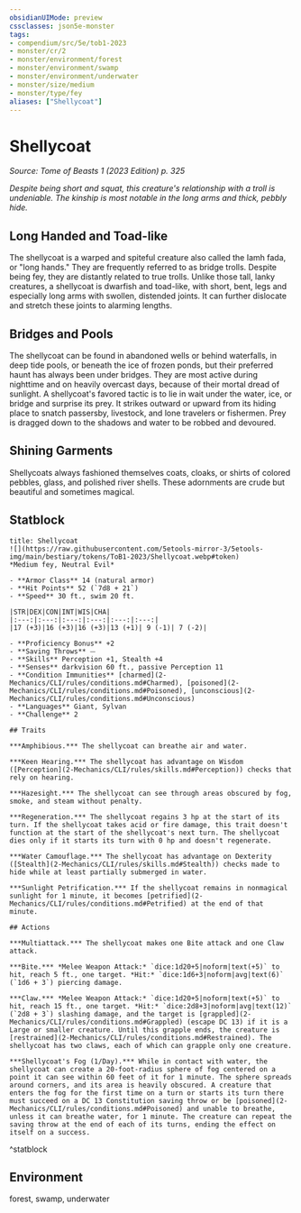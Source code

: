 ```yaml
---
obsidianUIMode: preview
cssclasses: json5e-monster
tags:
- compendium/src/5e/tob1-2023
- monster/cr/2
- monster/environment/forest
- monster/environment/swamp
- monster/environment/underwater
- monster/size/medium
- monster/type/fey
aliases: ["Shellycoat"]
---
```

# Shellycoat
*Source: Tome of Beasts 1 (2023 Edition) p. 325*  

*Despite being short and squat, this creature's relationship with a troll is undeniable. The kinship is most notable in the long arms and thick, pebbly hide.*

## Long Handed and Toad-like

The shellycoat is a warped and spiteful creature also called the Iamh fada, or "long hands." They are frequently referred to as bridge trolls. Despite being fey, they are distantly related to true trolls. Unlike those tall, lanky creatures, a shellycoat is dwarfish and toad-like, with short, bent, legs and especially long arms with swollen, distended joints. It can further dislocate and stretch these joints to alarming lengths.

## Bridges and Pools

The shellycoat can be found in abandoned wells or behind waterfalls, in deep tide pools, or beneath the ice of frozen ponds, but their preferred haunt has always been under bridges. They are most active during nighttime and on heavily overcast days, because of their mortal dread of sunlight. A shellycoat's favored tactic is to lie in wait under the water, ice, or bridge and surprise its prey. It strikes outward or upward from its hiding place to snatch passersby, livestock, and lone travelers or fishermen. Prey is dragged down to the shadows and water to be robbed and devoured.

## Shining Garments

Shellycoats always fashioned themselves coats, cloaks, or shirts of colored pebbles, glass, and polished river shells. These adornments are crude but beautiful and sometimes magical.

## Statblock

```ad-statblock
title: Shellycoat
![](https://raw.githubusercontent.com/5etools-mirror-3/5etools-img/main/bestiary/tokens/ToB1-2023/Shellycoat.webp#token)
*Medium fey, Neutral Evil*

- **Armor Class** 14 (natural armor)
- **Hit Points** 52 (`7d8 + 21`)
- **Speed** 30 ft., swim 20 ft.

|STR|DEX|CON|INT|WIS|CHA|
|:---:|:---:|:---:|:---:|:---:|:---:|
|17 (+3)|16 (+3)|16 (+3)|13 (+1)| 9 (-1)| 7 (-2)|

- **Proficiency Bonus** +2
- **Saving Throws** ⏤
- **Skills** Perception +1, Stealth +4
- **Senses** darkvision 60 ft., passive Perception 11
- **Condition Immunities** [charmed](2-Mechanics/CLI/rules/conditions.md#Charmed), [poisoned](2-Mechanics/CLI/rules/conditions.md#Poisoned), [unconscious](2-Mechanics/CLI/rules/conditions.md#Unconscious)
- **Languages** Giant, Sylvan
- **Challenge** 2

## Traits

***Amphibious.*** The shellycoat can breathe air and water.

***Keen Hearing.*** The shellycoat has advantage on Wisdom ([Perception](2-Mechanics/CLI/rules/skills.md#Perception)) checks that rely on hearing.

***Hazesight.*** The shellycoat can see through areas obscured by fog, smoke, and steam without penalty.

***Regeneration.*** The shellycoat regains 3 hp at the start of its turn. If the shellycoat takes acid or fire damage, this trait doesn't function at the start of the shellycoat's next turn. The shellycoat dies only if it starts its turn with 0 hp and doesn't regenerate.

***Water Camouflage.*** The shellycoat has advantage on Dexterity ([Stealth](2-Mechanics/CLI/rules/skills.md#Stealth)) checks made to hide while at least partially submerged in water.

***Sunlight Petrification.*** If the shellycoat remains in nonmagical sunlight for 1 minute, it becomes [petrified](2-Mechanics/CLI/rules/conditions.md#Petrified) at the end of that minute.

## Actions

***Multiattack.*** The shellycoat makes one Bite attack and one Claw attack.

***Bite.*** *Melee Weapon Attack:* `dice:1d20+5|noform|text(+5)` to hit, reach 5 ft., one target. *Hit:* `dice:1d6+3|noform|avg|text(6)` (`1d6 + 3`) piercing damage.

***Claw.*** *Melee Weapon Attack:* `dice:1d20+5|noform|text(+5)` to hit, reach 15 ft., one target. *Hit:* `dice:2d8+3|noform|avg|text(12)` (`2d8 + 3`) slashing damage, and the target is [grappled](2-Mechanics/CLI/rules/conditions.md#Grappled) (escape DC 13) if it is a Large or smaller creature. Until this grapple ends, the creature is [restrained](2-Mechanics/CLI/rules/conditions.md#Restrained). The shellycoat has two claws, each of which can grapple only one creature.

***Shellycoat's Fog (1/Day).*** While in contact with water, the shellycoat can create a 20-foot-radius sphere of fog centered on a point it can see within 60 feet of it for 1 minute. The sphere spreads around corners, and its area is heavily obscured. A creature that enters the fog for the first time on a turn or starts its turn there must succeed on a DC 13 Constitution saving throw or be [poisoned](2-Mechanics/CLI/rules/conditions.md#Poisoned) and unable to breathe, unless it can breathe water, for 1 minute. The creature can repeat the saving throw at the end of each of its turns, ending the effect on itself on a success.
```
^statblock

## Environment

forest, swamp, underwater